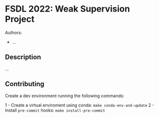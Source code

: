 # FSDL 2022: Weak Supervision Project

Authors:
 - ...

## Description

...

## Contributing

Create a dev environment running the following commands:

1 - Create a virtual enviroment using conda: `make conda-env-and-update`
2 - Install `pre-commit` hooks: `make install-pre-commit`
